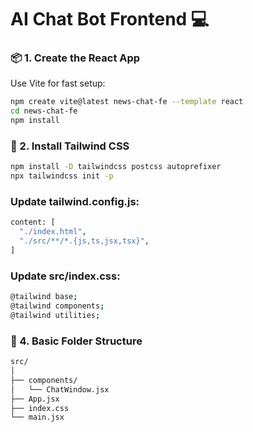 # AI Chat Bot Frontend 💻


### 📦 1. Create the React App
Use Vite for fast setup:

```bash
npm create vite@latest news-chat-fe --template react
cd news-chat-fe
npm install
```

### 💨 2. Install Tailwind CSS

```bash
npm install -D tailwindcss postcss autoprefixer
npx tailwindcss init -p
```

### Update tailwind.config.js:

```bash
content: [
  "./index.html",
  "./src/**/*.{js,ts,jsx,tsx}",
]
```

### Update src/index.css:
```bash
@tailwind base;
@tailwind components;
@tailwind utilities;
```

### 📁 4. Basic Folder Structure

```bash
src/
│
├── components/
│   └── ChatWindow.jsx
├── App.jsx
├── index.css
└── main.jsx
```
